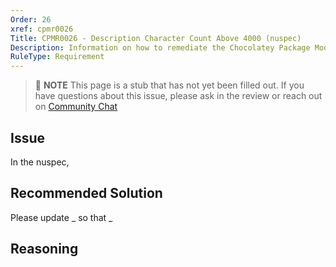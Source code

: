 ```yaml
---
Order: 26
xref: cpmr0026
Title: CPMR0026 - Description Character Count Above 4000 (nuspec)
Description: Information on how to remediate the Chocolatey Package Moderation Rule 0026
RuleType: Requirement
---
```


<?! Include "../../../../../shared/package-validator-rule-requirement.txt" /?>

> :memo: **NOTE** This page is a stub that has not yet been filled out. If you have questions about this issue, please ask in the review or reach out on [Community Chat](https://ch0.co/community)

## Issue

In the nuspec,

## Recommended Solution

Please update _ so that _

## Reasoning
